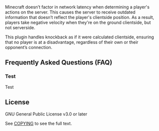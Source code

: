 Minecraft doesn’t factor in network latency when determining a player's actions on the server.
This causes the server to receive outdated information that doesn’t reflect the player's clientside position.
As a result, players take negative velocity when they're on the ground clientside, but not serverside.

This plugin handles knockback as if it were calculated clientside, ensuring that no player is at a disadvantage,
regardless of their own or their opponent’s connection.

## Frequently Asked Questions (FAQ)

### Test
Test

## License
GNU General Public License v3.0 or later

See [COPYING](COPYING) to see the full text.
